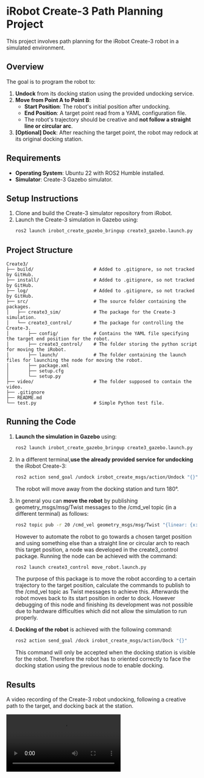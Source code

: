 # iRobot Create-3 Path Planning Project
This project involves path planning for the iRobot Create-3 robot in a simulated environment.

## Overview
 The goal is to program the robot to:

1. **Undock** from its docking station using the provided undocking service.
2. **Move from Point A to Point B**: 
   - **Start Position**: The robot's initial position after undocking.
   - **End Position**: A target point read from a YAML configuration file.
   - The robot's trajectory should be creative and **not follow a straight line or circular arc**.
3. **[Optional] Dock**: After reaching the target point, the robot may redock at its original docking station.

## Requirements
- **Operating System**: Ubuntu 22 with ROS2 Humble installed.
- **Simulator**: Create-3 Gazebo simulator.

## Setup Instructions
1. Clone and build the Create-3 simulator repository from iRobot.
2. Launch the Create-3 simulation in Gazebo using:
   ```bash
   ros2 launch irobot_create_gazebo_bringup create3_gazebo.launch.py
   ```

## Project Structure
    Create3/
    ├── build/                      # Added to .gitignore, so not tracked by GitHub.
    ├── install/                    # Added to .gitignore, so not tracked by GitHub.
    ├── log/                        # Added to .gitignore, so not tracked by GitHub.
    ├── src/                        # The source folder containing the packages.
    │   ├── create3_sim/            # The package for the Create-3 simulation.
    │   └── create3_control/        # The package for controlling the Create-3.
    │       ├── config/             # Contains the YAML file specifying the target end position for the robot.
    │       ├── create3_control/    # The folder storing the python script for moving the iRobot. 
    │       ├── launch/             # The folder containing the launch files for launching the node for moving the robot. 
    │       ├── package.xml
    │       ├── setup.cfg
    │       └── setup.py
    ├── video/                      # The folder supposed to contain the video.
    ├── .gitignore
    ├── README.md
    └── test.py                     # Simple Python test file.

## Running the Code
1. **Launch the simulation in Gazebo** using:
    ```bash
    ros2 launch irobot_create_gazebo_bringup create3_gazebo.launch.py
    ```
    
2. In a different terminal,**use the already provided service for undocking** the iRobot Create-3:
    ```bash
    ros2 action send_goal /undock irobot_create_msgs/action/Undock "{}"
    ```
    The robot will move away from the docking station and turn 180°.
   
3. In general you can **move the robot** by publishing geometry_msgs/msg/Twist messages to the /cmd_vel topic (in a different terminal) as follows:
    ```bash
    ros2 topic pub -r 20 /cmd_vel geometry_msgs/msg/Twist "{linear: {x: 0.2, y: 0.0, z: 0.0}, angular: {x: 0.0, y: 0.0, z: 0.0}}"
    ```
    However to automate the robot to go towards a chosen target position and using something else than a straight line or circular arch to reach this target position, a node was developed in the create3_control       package. Running the node can be achieved with the command:
    ```bash
    ros2 launch create3_control move_robot.launch.py
    ```
    The purpose of this package is to move the robot according to a certain trajectory to the target position, calculate the commands to publish to the /cmd_vel topic as Twist messages to achieve this. Afterwards     the robot moves back to its start position in order to dock. However debugging of this node and finishing its development was not possible due to hardware difficulties which did not allow the simulation to        run properly.
   
4. **Docking of the robot** is achieved with the following command:
    ```bash
    ros2 action send_goal /dock irobot_create_msgs/action/Dock "{}"
    ```
    This command will only be accepted when the docking station is visible for the robot. Therefore the robot has to oriented correctly to face the docking station using the previous node to enable docking.

## Results
A video recording of the Create-3 robot undocking, following a creative path to the target, and docking back at the station. 

<video src="video/demo.mp4" controls="controls" style="max-width: 100%;">
   Your browser does not support the video tag.
</video>


